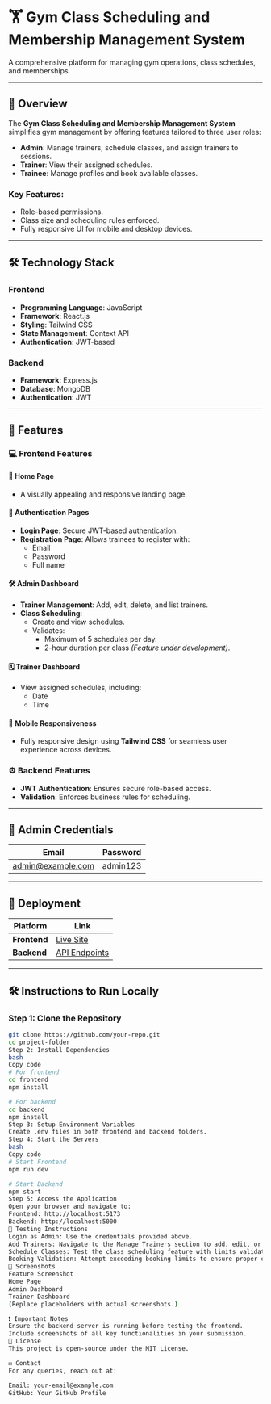 # 🏋️ Gym Class Scheduling and Membership Management System

A comprehensive platform for managing gym operations, class schedules, and memberships.

---

## 📖 Overview

The **Gym Class Scheduling and Membership Management System** simplifies gym management by offering features tailored to three user roles:

- **Admin**: Manage trainers, schedule classes, and assign trainers to sessions.
- **Trainer**: View their assigned schedules.
- **Trainee**: Manage profiles and book available classes.

### Key Features:

- Role-based permissions.
- Class size and scheduling rules enforced.
- Fully responsive UI for mobile and desktop devices.

---

## 🛠️ Technology Stack

### Frontend

- **Programming Language**: JavaScript
- **Framework**: React.js
- **Styling**: Tailwind CSS
- **State Management**: Context API
- **Authentication**: JWT-based

### Backend

- **Framework**: Express.js
- **Database**: MongoDB
- **Authentication**: JWT

---

## 📑 Features

### 💻 Frontend Features

#### 🌟 Home Page

- A visually appealing and responsive landing page.

#### 🔐 Authentication Pages

- **Login Page**: Secure JWT-based authentication.
- **Registration Page**: Allows trainees to register with:
  - Email
  - Password
  - Full name

#### 🛠️ Admin Dashboard

- **Trainer Management**: Add, edit, delete, and list trainers.
- **Class Scheduling**:
  - Create and view schedules.
  - Validates:
    - Maximum of 5 schedules per day.
    - 2-hour duration per class _(Feature under development)_.

#### 🗓️ Trainer Dashboard

- View assigned schedules, including:
  - Date
  - Time

#### 📱 Mobile Responsiveness

- Fully responsive design using **Tailwind CSS** for seamless user experience across devices.

### ⚙️ Backend Features

- **JWT Authentication**: Ensures secure role-based access.
- **Validation**: Enforces business rules for scheduling.

---

## 🔑 Admin Credentials

| Email             | Password |
| ----------------- | -------- |
| admin@example.com | admin123 |

---

## 🚀 Deployment

| Platform     | Link               |
| ------------ | ------------------ |
| **Frontend** | [Live Site](#)     |
| **Backend**  | [API Endpoints](#) |

---

## 🛠️ Instructions to Run Locally

### Step 1: Clone the Repository

```bash
git clone https://github.com/your-repo.git
cd project-folder
Step 2: Install Dependencies
bash
Copy code
# For frontend
cd frontend
npm install

# For backend
cd backend
npm install
Step 3: Setup Environment Variables
Create .env files in both frontend and backend folders.
Step 4: Start the Servers
bash
Copy code
# Start Frontend
npm run dev

# Start Backend
npm start
Step 5: Access the Application
Open your browser and navigate to:
Frontend: http://localhost:5173
Backend: http://localhost:5000
🧪 Testing Instructions
Login as Admin: Use the credentials provided above.
Add Trainers: Navigate to the Manage Trainers section to add, edit, or delete trainers.
Schedule Classes: Test the class scheduling feature with limits validation.
Booking Validation: Attempt exceeding booking limits to ensure proper error handling.
📸 Screenshots
Feature	Screenshot
Home Page
Admin Dashboard
Trainer Dashboard
(Replace placeholders with actual screenshots.)

❗ Important Notes
Ensure the backend server is running before testing the frontend.
Include screenshots of all key functionalities in your submission.
📜 License
This project is open-source under the MIT License.

✉️ Contact
For any queries, reach out at:

Email: your-email@example.com
GitHub: Your GitHub Profile
```
